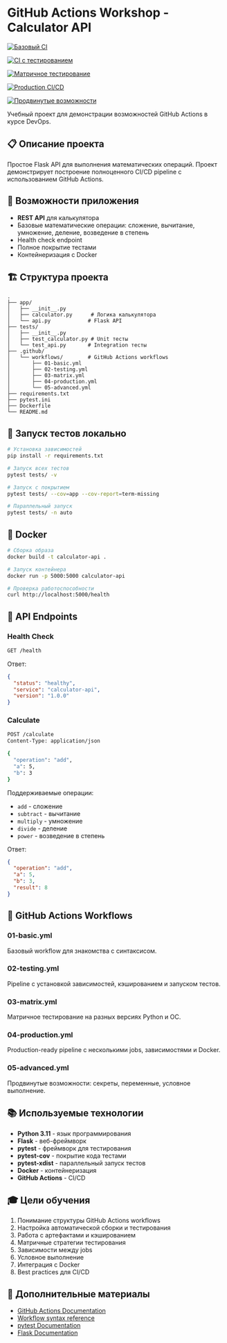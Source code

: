 # GitHub Actions Workshop - Calculator API

[![Базовый CI](https://github.com/fadeinflames/gha-workshop-live/actions/workflows/basic.yaml/badge.svg)](https://github.com/fadeinflames/gha-workshop-live/actions/workflows/basic.yaml)

[![CI с тестированием](https://github.com/fadeinflames/gha-workshop-live/actions/workflows/testing.yaml/badge.svg)](https://github.com/fadeinflames/gha-workshop-live/actions/workflows/testing.yaml)

[![Матричное тестирование](https://github.com/fadeinflames/gha-workshop-live/actions/workflows/matrix.yaml/badge.svg)](https://github.com/fadeinflames/gha-workshop-live/actions/workflows/matrix.yaml)

[![Production CI/CD](https://github.com/fadeinflames/gha-workshop-live/actions/workflows/production.yaml/badge.svg)](https://github.com/fadeinflames/gha-workshop-live/actions/workflows/production.yaml)

[![Продвинутые возможности](https://github.com/fadeinflames/gha-workshop-live/actions/workflows/advanced.yaml/badge.svg)](https://github.com/fadeinflames/gha-workshop-live/actions/workflows/advanced.yaml)

Учебный проект для демонстрации возможностей GitHub Actions в курсе DevOps.

## 📋 Описание проекта

Простое Flask API для выполнения математических операций. Проект демонстрирует построение полноценного CI/CD pipeline с использованием GitHub Actions.

## 🚀 Возможности приложения

- **REST API** для калькулятора
- Базовые математические операции: сложение, вычитание, умножение, деление, возведение в степень
- Health check endpoint
- Полное покрытие тестами
- Контейнеризация с Docker

## 🏗️ Структура проекта

```
.
├── app/
│   ├── __init__.py
│   ├── calculator.py      # Логика калькулятора
│   └── api.py            # Flask API
├── tests/
│   ├── __init__.py
│   ├── test_calculator.py # Unit тесты
│   └── test_api.py       # Integration тесты
├── .github/
│   └── workflows/        # GitHub Actions workflows
│       ├── 01-basic.yml
│       ├── 02-testing.yml
│       ├── 03-matrix.yml
│       ├── 04-production.yml
│       └── 05-advanced.yml
├── requirements.txt
├── pytest.ini
├── Dockerfile
└── README.md
```

## 🧪 Запуск тестов локально

```bash
# Установка зависимостей
pip install -r requirements.txt

# Запуск всех тестов
pytest tests/ -v

# Запуск с покрытием
pytest tests/ --cov=app --cov-report=term-missing

# Параллельный запуск
pytest tests/ -n auto
```

## 🐳 Docker

```bash
# Сборка образа
docker build -t calculator-api .

# Запуск контейнера
docker run -p 5000:5000 calculator-api

# Проверка работоспособности
curl http://localhost:5000/health
```

## 📝 API Endpoints

### Health Check
```bash
GET /health
```

Ответ:
```json
{
  "status": "healthy",
  "service": "calculator-api",
  "version": "1.0.0"
}
```

### Calculate
```bash
POST /calculate
Content-Type: application/json

{
  "operation": "add",
  "a": 5,
  "b": 3
}
```

Поддерживаемые операции:
- `add` - сложение
- `subtract` - вычитание
- `multiply` - умножение
- `divide` - деление
- `power` - возведение в степень

Ответ:
```json
{
  "operation": "add",
  "a": 5,
  "b": 3,
  "result": 8
}
```

## 🔄 GitHub Actions Workflows

### 01-basic.yml
Базовый workflow для знакомства с синтаксисом.

### 02-testing.yml
Pipeline с установкой зависимостей, кэшированием и запуском тестов.

### 03-matrix.yml
Матричное тестирование на разных версиях Python и ОС.

### 04-production.yml
Production-ready pipeline с несколькими jobs, зависимостями и Docker.

### 05-advanced.yml
Продвинутые возможности: секреты, переменные, условное выполнение.

## 📚 Используемые технологии

- **Python 3.11** - язык программирования
- **Flask** - веб-фреймворк
- **pytest** - фреймворк для тестирования
- **pytest-cov** - покрытие кода тестами
- **pytest-xdist** - параллельный запуск тестов
- **Docker** - контейнеризация
- **GitHub Actions** - CI/CD

## 🎓 Цели обучения

1. Понимание структуры GitHub Actions workflows
2. Настройка автоматической сборки и тестирования
3. Работа с артефактами и кэшированием
4. Матричные стратегии тестирования
5. Зависимости между jobs
6. Условное выполнение
7. Интеграция с Docker
8. Best practices для CI/CD

## 📖 Дополнительные материалы

- [GitHub Actions Documentation](https://docs.github.com/en/actions)
- [Workflow syntax reference](https://docs.github.com/en/actions/reference/workflow-syntax-for-github-actions)
- [pytest Documentation](https://docs.pytest.org/)
- [Flask Documentation](https://flask.palletsprojects.com/)
